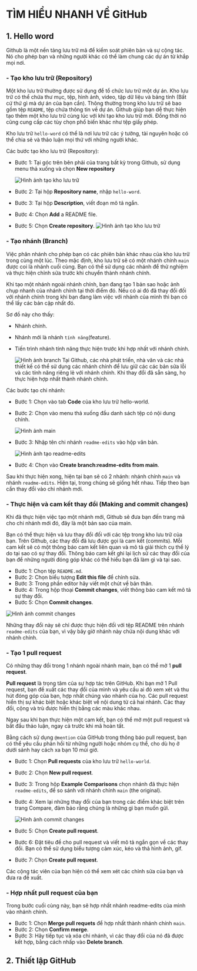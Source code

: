 # **TÌM HIỂU NHANH VỀ GitHub**
## **1. Hello word**
Github là một nền tảng lưu trữ mã để kiểm soát phiên bản và sự cộng tác. Nó cho phép bạn và những người khác có thể làm chung các dự án từ khắp mọi nơi.
###      **- Tạo kho lưu trữ (Repository)**
Một kho lưu trữ thường được sử dụng để tổ chức lưu trữ một dự án. Kho lưu trữ có thể chứa thư mục, tệp, hình ảnh, video, tập dữ liệu và bảng tính (Bất cứ thứ gì mà dự án của bạn cần). Thông thường trong kho lưu trữ sẽ bao gồm tệp `README`, tệp chứa thông tin về dự án. Github giúp bạn dễ thực hiện tạo thêm một kho lưu trữ cùng lúc với khi tạo kho lưu trữ mới. Đồng thời nó cũng cung cấp các tùy chọn phổ biến khác như tệp giấy phép.

Kho lưu trữ `hello-word` có thể là nơi lưu trữ các ý tưởng, tài nguyên hoặc có thể chia sẻ và thảo luận mọi thứ với những người khác.

Các bước tạo kho lưu trữ (Repository):
- Bước 1: Tại góc trên bên phải của trang bất kỳ trong Github, sử dụng menu thả xuống và chọn **New repository**

    ![Hình ảnh tạo kho lưu trữ](./images/new-repository.png)
- Bước 2: Tại hộp **Repository name**, nhập `hello-word`.
- Bước 3: Tại hộp **Description**, viết đoạn mô tả ngắn.
- Bước 4: Chọn **Add** a README file.
- Bước 5: Chọn **Create repository**.
    ![Hình ảnh tạo kho lưu trữ](./images/new-repository-1.png)

###      **- Tạo nhánh (Branch)**
Việc phân nhánh cho phép bạn có các phiên bản khác nhau của kho lưu trữ trong cùng một lúc. Theo mặc định, kho lưu trữ sẽ có một nhánh chính `main` được coi là nhánh cuối cùng. Bạn có thể sử dụng các nhánh để thử nghiệm và thực hiện chỉnh sửa trước khi chuyển thành nhánh chính.

Khi tạo một nhánh ngoài nhánh chính, bạn đang tạo 1 bản sao hoặc ảnh chụp nhanh của nhánh chính tại thời điểm đó. Nếu có ai đó đã thay đổi đối với nhánh chính trong khi bạn đang làm việc với nhánh của mình thì bạn có thể lấy các bản cập nhất đó.

Sơ đồ này cho thấy:
*	Nhánh chính.

*	Nhánh mới là nhánh `tính năng`(feature).

*	Tiến trình nhánh tính năng thực hiện trước khi hợp nhất với nhánh chính.

    ![Hình ảnh branch](./images/branch.png)
Tại Github, các nhà phát triển, nhà văn và các nhà thiết kế có thể sử dụng các nhánh chính để lưu giữ các các bản sửa lỗi và các tính năng riêng lẻ với nhánh chính. Khi thay đổi đã sẵn sàng, họ thực hiện hợp nhất thành nhánh chính. 

Các bước tạo chi nhánh:

- Bước 1: Chọn vào tab **Code** của kho lưu trữ hello-world.
- Bước 2: Chọn vào menu thả xuống đầu danh sách tệp có nội dung chính.

    ![Hình ảnh main](./images/main.png)

- Bước 3: Nhập tên chi nhánh `readme-edits` vào hộp văn bản.

    ![Hình ảnh tạo readme-edits](./images/readme-edits.png)

- Bước 4: Chọn vào **Create branch:readme-edits from main**.

Sau khi thực hiện xong, hiện tại bạn sẽ có 2 nhánh: nhánh chính `main` và nhánh `readme-edits`. Hiện tại, trong chúng sẽ giống hết nhau. Tiếp theo bạn cần thay đổi vào chi nhánh mới.

###      **- Thực hiện và cam kết thay đổi (Making and commit changes)**
Khi đã thực hiện việc tạo một nhánh mới, Github sẽ đưa bạn đến trang mã cho chi nhánh mới đó, đây là một bản sao của main.

Bạn có thể thực hiện và lưu thay đổi đối với các tệp trong kho lưu trữ của bạn. Trên Github, các thay đổi đã lưu được gọi là cam kết (commits). Mỗi cam kết sẽ có một thông báo cam kết liên quan và mô tả giải thích cụ thể lý do tại sao có sự thay đổi. Thông báo cam kết ghi lại lịch sử các thay đổi của bạn để những người đóng góp khác có thể hiểu bạn đã làm gì và tại sao.

- Bước 1: Chọn tệp `README.md`.
- Bước 2: Chọn biểu tượng **Edit this file** để chỉnh sửa.
- Bước 3: Trong phần editor hãy viết một chút về bản thân.
- Bước 4: Trong hộp thoại **Commit changes**, viết thông báo cam kết mô tả sự thay đổi.
- Bước 5: Chọn **Commit changes**.

![Hình ảnh commit changes](./images/commit-changes.png)

Những thay đổi này sẽ chỉ được thực hiện đối với tệp README trên nhánh `readme-edits` của bạn, vì vậy bây giờ nhánh này chứa nội dung khác với nhánh chính.

### **- Tạo 1 pull request**
Có những thay đổi trong 1 nhánh ngoài nhánh main, bạn có thể mở 1 **pull request**.

**Pull request** là trọng tâm của sự hợp tác trên GitHub. Khi bạn mở 1 Pull request, bạn đề xuất các thay đổi của mình và yêu cầu ai đó xem xét và thu hút đóng góp của bạn, hợp nhất chúng vào nhánh của họ. Các pull request hiển thị sự khác biệt hoặc khác biệt về nội dung từ cả hai nhánh. Các thay đổi, cộng và trù được hiển thị bằng các màu khác nhau.

Ngay sau khi bạn thực hiện một cam kết, bạn có thể mở một pull request và bắt đầu thảo luận, ngay cả trước khi mã hoàn tất.

Bằng cách sử dụng `@mention` của GitHub trong thông báo pull request, bạn có thể yêu cầu phản hồi từ những người hoặc nhóm cụ thể, cho dù họ ở dưới sảnh hay cách xa bạn 10 múi giờ.
- Bước 1: Chọn **Pull requests** của kho lưu trữ `hello-world`.
- Bước 2: Chọn **New pull request**.
- Bước 3: Trong hộp **Example Comparisons** chọn nhánh đã thực hiện `readme-edits`, để so sánh với nhánh chính `main` (the original).
- Bước 4: Xem lại những thay đổi của bạn trong các điểm khác biệt trên trang Compare, đảm bảo rằng chúng là những gì bạn muốn gửi.

    ![Hình ảnh commit changes](./images/compare.png)

- Bước 5: Chọn **Create pull request**.
- Bước 6: Đặt tiêu đề cho pull request và viết mô tả ngắn gọn về các thay đổi. Bạn có thể sử dụng biểu tượng cảm xúc, kéo và thả hình ảnh, gif.
- Bước 7: Chọn **Create pull request**.

Các cộng tác viên của bạn hiện có thể xem xét các chỉnh sửa của bạn và đưa ra đề xuất.
### **- Hợp nhất pull request của bạn**
Trong bước cuối cùng này, bạn sẽ hợp nhất nhánh readme-edits của mình vào nhánh chính.
- Bước 1: Chọn **Merge pull requets** để hợp nhất thành nhánh chính `main`.
- Bước 2: Chọn **Confirm merge**.
- Bước 3: Hãy tiếp tục và xóa chi nhánh, vì các thay đổi của nó đã được kết hợp, bằng cách nhấp vào **Delete branch**.

## **2. Thiết lập GitHub**